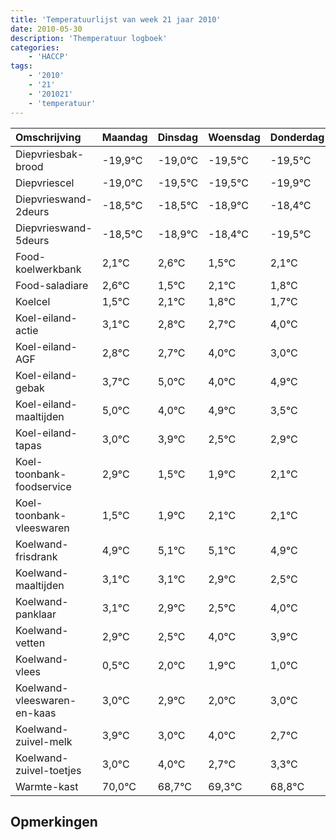 ```yaml
---
title: 'Temperatuurlijst van week 21 jaar 2010'
date: 2010-05-30
description: 'Themperatuur logboek'
categories:
    - 'HACCP'
tags:
    - '2010'
    - '21'
    - '201021'
    - 'temperatuur'
---
```

|Omschrijving|Maandag|Dinsdag|Woensdag|Donderdag|Vrijdag|Zaterdag|Zondag|
|:---|:---|:---|:---|:---|:---|:---|:---|
|Diepvriesbak-brood|-19,9°C|-19,0°C|-19,5°C|-19,5°C|-19,9°C|-19,4°C|-20,5°C|
|Diepvriescel|-19,0°C|-19,5°C|-19,5°C|-19,9°C|-19,4°C|-20,5°C|-19,9°C|
|Diepvrieswand-2deurs|-18,5°C|-18,5°C|-18,9°C|-18,4°C|-19,5°C|-18,9°C|-19,2°C|
|Diepvrieswand-5deurs|-18,5°C|-18,9°C|-18,4°C|-19,5°C|-18,9°C|-19,2°C|-19,3°C|
|Food-koelwerkbank|2,1°C|2,6°C|1,5°C|2,1°C|1,8°C|1,7°C|3,0°C|
|Food-saladiare|2,6°C|1,5°C|2,1°C|1,8°C|1,7°C|3,0°C|2,0°C|
|Koelcel|1,5°C|2,1°C|1,8°C|1,7°C|3,0°C|2,0°C|2,9°C|
|Koel-eiland-actie|3,1°C|2,8°C|2,7°C|4,0°C|3,0°C|3,9°C|2,5°C|
|Koel-eiland-AGF|2,8°C|2,7°C|4,0°C|3,0°C|3,9°C|2,5°C|2,9°C|
|Koel-eiland-gebak|3,7°C|5,0°C|4,0°C|4,9°C|3,5°C|3,9°C|4,1°C|
|Koel-eiland-maaltijden|5,0°C|4,0°C|4,9°C|3,5°C|3,9°C|4,1°C|4,1°C|
|Koel-eiland-tapas|3,0°C|3,9°C|2,5°C|2,9°C|3,1°C|3,1°C|2,9°C|
|Koel-toonbank-foodservice|2,9°C|1,5°C|1,9°C|2,1°C|2,1°C|1,9°C|1,5°C|
|Koel-toonbank-vleeswaren|1,5°C|1,9°C|2,1°C|2,1°C|1,9°C|1,5°C|3,0°C|
|Koelwand-frisdrank|4,9°C|5,1°C|5,1°C|4,9°C|4,5°C|6,0°C|5,9°C|
|Koelwand-maaltijden|3,1°C|3,1°C|2,9°C|2,5°C|4,0°C|3,9°C|3,0°C|
|Koelwand-panklaar|3,1°C|2,9°C|2,5°C|4,0°C|3,9°C|3,0°C|4,0°C|
|Koelwand-vetten|2,9°C|2,5°C|4,0°C|3,9°C|3,0°C|4,0°C|2,7°C|
|Koelwand-vlees|0,5°C|2,0°C|1,9°C|1,0°C|2,0°C|0,7°C|1,3°C|
|Koelwand-vleeswaren-en-kaas|3,0°C|2,9°C|2,0°C|3,0°C|1,7°C|2,3°C|1,8°C|
|Koelwand-zuivel-melk|3,9°C|3,0°C|4,0°C|2,7°C|3,3°C|2,8°C|3,1°C|
|Koelwand-zuivel-toetjes|3,0°C|4,0°C|2,7°C|3,3°C|2,8°C|3,1°C|3,2°C|
|Warmte-kast|70,0°C|68,7°C|69,3°C|68,8°C|69,1°C|69,2°C|68,5°C|

## Opmerkingen


